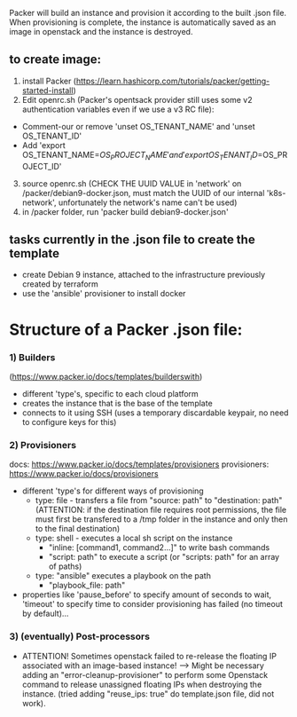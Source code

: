 Packer will build an instance and provision it according to the built .json file. When provisioning is complete, the instance is automatically saved as an image in openstack and the instance is destroyed.

## to create image:
1) install Packer (https://learn.hashicorp.com/tutorials/packer/getting-started-install)
2) Edit openrc.sh (Packer's opentsack provider still uses some v2 authentication variables even if we use a v3 RC file):
  - Comment-our or remove 'unset OS_TENANT_NAME' and 'unset OS_TENANT_ID'
  - Add 'export OS_TENANT_NAME=$OS_PROJECT_NAME' and 'export OS_TENANT_ID=$OS_PROJECT_ID'
3) source openrc.sh
(CHECK THE UUID VALUE in 'network' on /packer/debian9-docker.json, must match the UUID of our internal 'k8s-network', unfortunately the network's name can't be used)
4) in /packer folder, run 'packer build debian9-docker.json'

## tasks currently in the .json file to create the template
- create Debian 9 instance, attached to the infrastructure previously created by terraform
- use the 'ansible' provisioner to install docker


# Structure of a Packer .json file:
### 1) Builders 
(https://www.packer.io/docs/templates/builderswith) 
- different 'type's, specific to each cloud platform
- creates the instance that is the base of the template
- connects to it using SSH (uses a temporary discardable keypair, no need to configure keys for this)

### 2) Provisioners 
docs: https://www.packer.io/docs/templates/provisioners
provisioners: https://www.packer.io/docs/provisioners
- different 'type's for different ways of provisioning
  - type: file - transfers a file from "source: path" to "destination: path" (ATTENTION: if the destination file requires root permissions, the file must first be transfered to a /tmp folder in the instance and only then to the final destination)
  - type: shell - executes a local sh script on the instance
    - "inline: [command1, command2...]" to write bash commands
    - "script: path" to execute a script (or "scripts: path" for an array of paths)
  - type: "ansible" executes a playbook on the path
    - "playbook_file: path"
- properties like 'pause_before' to specify amount of seconds to wait, 'timeout' to specify time to consider provisioning has failed (no timeout by default)...

### 3) (eventually) Post-processors

- ATTENTION! Sometimes openstack failed to re-release the floating IP associated with an image-based instance! --> Might be necessary adding an "error-cleanup-provisioner" to perform some Openstack command to release unassigned floating IPs when destroying the instance. (tried adding "reuse_ips: true" do template.json file, did not work).